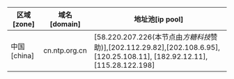 |   区域[zone]    |   域名[domain]  |   地址池[ip pool]  |
|-----|------|--------|
|中国[china]|cn.ntp.org.cn|[58.220.207.226(本节点由*方糖科技*赞助)],[202.112.29.82],[202.108.6.95],[120.25.108.11], [182.92.12.11], [115.28.122.198]|


